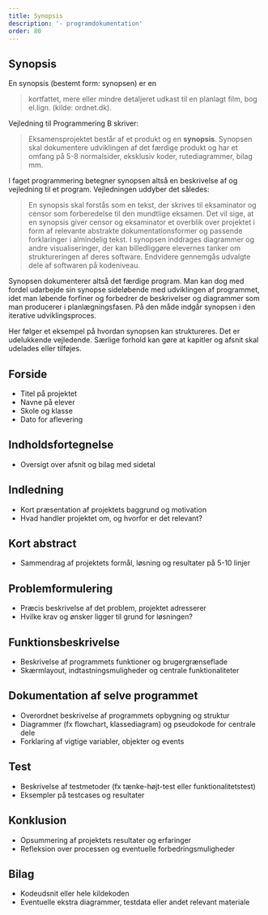 ```yaml
---
title: Synopsis
description: '- programdokumentation'
order: 80
---
```

## Synopsis
En synopsis (bestemt form: synopsen) er en

> kortfattet, mere eller mindre detaljeret udkast til en planlagt film, bog el.lign. (kilde: ordnet.dk).

Vejledning til Programmering B skriver:

> Eksamensprojektet består af et produkt og en **synopsis**. Synopsen skal dokumentere udviklingen af det færdige produkt og har et omfang på 5-8 normalsider, eksklusiv koder, rutediagrammer, bilag mm.

I faget programmering betegner synopsen altså en beskrivelse af og vejledning til et program.
Vejledningen uddyber det således:

> En synopsis skal forstås som en tekst, der skrives til eksaminator og censor som forberedelse til den mundtlige eksamen. Det vil sige, at en synopsis giver censor og eksaminator et overblik over projektet i form af relevante abstrakte dokumentationsformer og passende forklaringer i almindelig tekst. I synopsen inddrages diagrammer og andre visualiseringer, der kan billedliggøre elevernes tanker om struktureringen af deres software. Endvidere gennemgås udvalgte dele af softwaren på kodeniveau.

Synopsen dokumenterer altså det færdige program. Man kan dog med fordel udarbejde sin synopse sideløbende med udviklingen af programmet, idet man løbende forfiner og forbedrer de beskrivelser og diagrammer som man producerer i planlægningsfasen. På den måde indgår synopsen i den iterative udviklingsproces.

Her følger et eksempel på hvordan synopsen kan struktureres. Det er udelukkende vejledende. Særlige forhold kan gøre at kapitler og afsnit skal udelades eller tilføjes.

## Forside
- Titel på projektet
- Navne på elever
- Skole og klasse
- Dato for aflevering

## Indholdsfortegnelse
- Oversigt over afsnit og bilag med sidetal

## Indledning
- Kort præsentation af projektets baggrund og motivation
- Hvad handler projektet om, og hvorfor er det relevant?

## Kort abstract
- Sammendrag af projektets formål, løsning og resultater på 5-10 linjer

## Problemformulering
- Præcis beskrivelse af det problem, projektet adresserer
- Hvilke krav og ønsker ligger til grund for løsningen?

## Funktionsbeskrivelse
- Beskrivelse af programmets funktioner og brugergrænseflade
- Skærmlayout, indtastningsmuligheder og centrale funktionaliteter

## Dokumentation af selve programmet
- Overordnet beskrivelse af programmets opbygning og struktur
- Diagrammer (fx flowchart, klassediagram) og pseudokode for centrale dele
- Forklaring af vigtige variabler, objekter og events

## Test
- Beskrivelse af testmetoder (fx tænke-højt-test eller funktionalitetstest)
- Eksempler på testcases og resultater

## Konklusion
- Opsummering af projektets resultater og erfaringer
- Refleksion over processen og eventuelle forbedringsmuligheder

## Bilag
- Kodeudsnit eller hele kildekoden
- Eventuelle ekstra diagrammer, testdata eller andet relevant materiale
